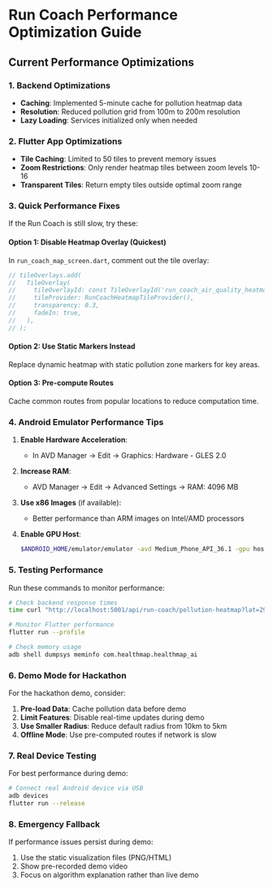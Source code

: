 # Run Coach Performance Optimization Guide

## Current Performance Optimizations

### 1. Backend Optimizations
- **Caching**: Implemented 5-minute cache for pollution heatmap data
- **Resolution**: Reduced pollution grid from 100m to 200m resolution
- **Lazy Loading**: Services initialized only when needed

### 2. Flutter App Optimizations
- **Tile Caching**: Limited to 50 tiles to prevent memory issues
- **Zoom Restrictions**: Only render heatmap tiles between zoom levels 10-16
- **Transparent Tiles**: Return empty tiles outside optimal zoom range

### 3. Quick Performance Fixes

If the Run Coach is still slow, try these:

#### Option 1: Disable Heatmap Overlay (Quickest)
In `run_coach_map_screen.dart`, comment out the tile overlay:
```dart
// tileOverlays.add(
//   TileOverlay(
//     tileOverlayId: const TileOverlayId('run_coach_air_quality_heatmap'),
//     tileProvider: RunCoachHeatmapTileProvider(),
//     transparency: 0.3,
//     fadeIn: true,
//   ),
// );
```

#### Option 2: Use Static Markers Instead
Replace dynamic heatmap with static pollution zone markers for key areas.

#### Option 3: Pre-compute Routes
Cache common routes from popular locations to reduce computation time.

### 4. Android Emulator Performance Tips

1. **Enable Hardware Acceleration**:
   - In AVD Manager → Edit → Graphics: Hardware - GLES 2.0

2. **Increase RAM**:
   - AVD Manager → Edit → Advanced Settings → RAM: 4096 MB

3. **Use x86 Images** (if available):
   - Better performance than ARM images on Intel/AMD processors

4. **Enable GPU Host**:
   ```bash
   $ANDROID_HOME/emulator/emulator -avd Medium_Phone_API_36.1 -gpu host
   ```

### 5. Testing Performance

Run these commands to monitor performance:

```bash
# Check backend response times
time curl "http://localhost:5001/api/run-coach/pollution-heatmap?lat=29.7174&lon=-95.4018&radius_km=5"

# Monitor Flutter performance
flutter run --profile

# Check memory usage
adb shell dumpsys meminfo com.healthmap.healthmap_ai
```

### 6. Demo Mode for Hackathon

For the hackathon demo, consider:

1. **Pre-load Data**: Cache pollution data before demo
2. **Limit Features**: Disable real-time updates during demo
3. **Use Smaller Radius**: Reduce default radius from 10km to 5km
4. **Offline Mode**: Use pre-computed routes if network is slow

### 7. Real Device Testing

For best performance during demo:
```bash
# Connect real Android device via USB
adb devices
flutter run --release
```

### 8. Emergency Fallback

If performance issues persist during demo:
1. Use the static visualization files (PNG/HTML)
2. Show pre-recorded demo video
3. Focus on algorithm explanation rather than live demo